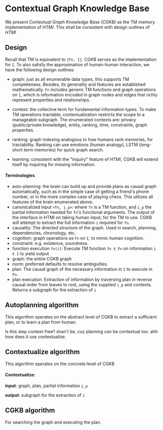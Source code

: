 # Contextual Graph Knowledge Base

We present *Contextual Graph Knowledge Base (CGKB)* as the TM memory implementation of *HTMI*. This shall be consistent with design outlines of *HTMI*

## Design

Recall that TM is equivalent to `{Fn, I}`. CGKB serves as the implementation for `I`. To also satisfy the approximation of human-human interaction, we have the following design outlines:

- graph: just as all enumerable data types, this supports TM completeness. Besides, its generality and features are established mathematically. `Fn` includes generic TM functions and graph operations on `I`, which is information encoded in graph nodes and edges that richly represent properties and relationships.

- context: the collective term for fundamental information types. To make TM operations tractable, contextualization restricts the scope to a manageable subgraph. The enumerated contexts are: privacy (public/private knowledge), entity, ranking, time, constraints, graph properties. 

- ranking: graph indexing analogous to how humans rank memories, for tractability. Ranking can use emotions (human analogy), LSTM (long-short term memories) for quick graph search.

- learning: consistent with the "inquiry" feature of HTMI, CGKB will extend itself by inquiring for missing information.


#### Terminologies

- auto-planning: the brain can build up and provide plans as causal graph automatically, such as in the simple case of getting a friend's phone number, or in the more complex case of playing chess. This utilizes all features of the brain enumerated above.
- canonicalized input `<fn, i_p>`: where `fn` is a TM function, and `i_p` the partial information needed for `fn`'s functional arguments. The output of the interface in HTMI on taking human input, for the TM to use. CGKB will attempt to extract the full information `i` required for `fn`.
- causality: The directed structure of the graph. Used in search, planning, dependencies, chronology, etc.
- cognition: graph operations as `Fn` on `I`, to mimic human cognition.
- constraint: e.g. existence, soundness.
- function execution `fn(i)`: Execute TM function `fn ∈ Fn` on information `i ∈ I` to yield output
- graph: the entire CGKB graph
- norm: preferred defaults to resolve ambiguities.
- plan: The causal graph of the necessary information in `I` to execute in `Fn`.
- plan execution: Extraction of information by traversing plan in reverse causal order from leaves to root, using the supplied `i_p` and contexts. Returns a subgraph for the extraction of `i`


## Autoplanning algorithm

This algorithm operates on the abstract level of CGKB to extract a sufficient plan, or to learn a plan from human.

Is this step context-free? shan't be, cuz planning can be contextual too. ahh how does it use contextualize.

## Contextualize algorithm

This algorithm operates on the concrete level of CGKB 

#### Contextualize:

**input**: graph, plan, partial information `i_p`

**output**: subgraph for the extraction of `i`




## CGKB algorithm

For searching the graph and executing the plan.
